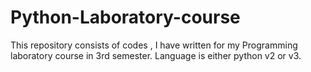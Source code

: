 # Python-Laboratory-course
This repository consists of codes , I have written for my Programming laboratory course in 3rd semester. Language is either python v2 or v3.
